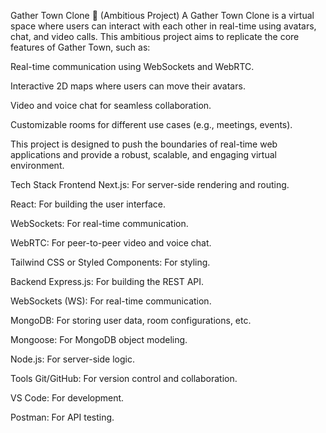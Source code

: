Gather Town Clone 🚀 (Ambitious Project)
A Gather Town Clone is a virtual space where users can interact with each other in real-time using avatars, chat, and video calls. This ambitious project aims to replicate the core features of Gather Town, such as:

Real-time communication using WebSockets and WebRTC.

Interactive 2D maps where users can move their avatars.

Video and voice chat for seamless collaboration.

Customizable rooms for different use cases (e.g., meetings, events).

This project is designed to push the boundaries of real-time web applications and provide a robust, scalable, and engaging virtual environment.

Tech Stack
Frontend
Next.js: For server-side rendering and routing.

React: For building the user interface.

WebSockets: For real-time communication.

WebRTC: For peer-to-peer video and voice chat.

Tailwind CSS or Styled Components: For styling.

Backend
Express.js: For building the REST API.

WebSockets (WS): For real-time communication.

MongoDB: For storing user data, room configurations, etc.

Mongoose: For MongoDB object modeling.

Node.js: For server-side logic.

Tools
Git/GitHub: For version control and collaboration.

VS Code: For development.

Postman: For API testing.
